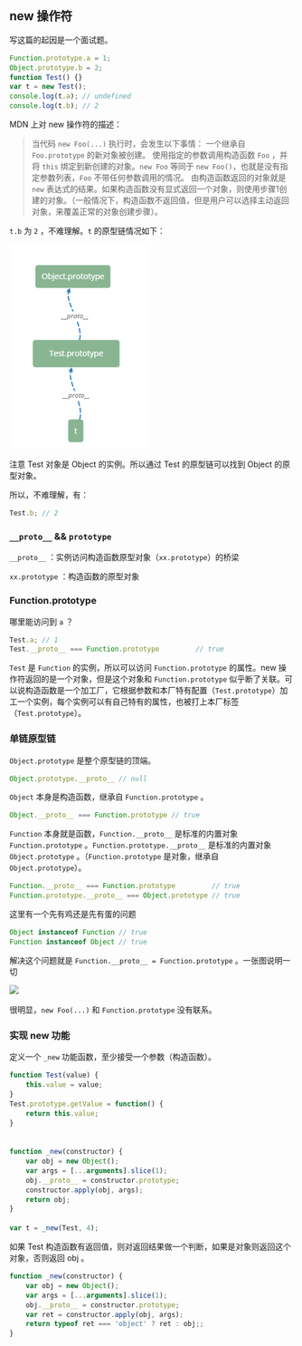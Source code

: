 ## new 操作符

写这篇的起因是一个面试题。

```javascript
Function.prototype.a = 1;
Object.prototype.b = 2;
function Test() {}
var t = new Test();
console.log(t.a); // undefined
console.log(t.b); // 2
```

MDN 上对 new 操作符的描述：

>当代码 `new Foo(...)` 执行时，会发生以下事情：
一个继承自 `Foo.prototype` 的新对象被创建。
使用指定的参数调用构造函数 `Foo` ，并将 `this` 绑定到新创建的对象。`new Foo` 等同于 `new Foo()`，也就是没有指定参数列表，`Foo` 不带任何参数调用的情况。
由构造函数返回的对象就是 `new` 表达式的结果。如果构造函数没有显式返回一个对象，则使用步骤1创建的对象。（一般情况下，构造函数不返回值，但是用户可以选择主动返回对象，来覆盖正常的对象创建步骤）。

`t.b` 为 `2` ，不难理解。`t` 的原型链情况如下：

![new](./new.png)

注意 Test 对象是 Object 的实例。所以通过 Test 的原型链可以找到 Object 的原型对象。

所以，不难理解，有：

```javascript
Test.b; // 2
```

### `__proto__` && `prototype`

`__proto__` ：实例访问构造函数原型对象（`xx.prototype`）的桥梁

`xx.prototype` ：构造函数的原型对象

### Function.prototype

哪里能访问到 `a` ？

```javascript
Test.a; // 1
Test.__proto__ === Function.prototype         // true
```

`Test` 是 `Function` 的实例，所以可以访问 `Function.prototype` 的属性。new 操作符返回的是一个对象，但是这个对象和 `Function.prototype` 似乎断了关联。可以说构造函数是一个加工厂，它根据参数和本厂特有配置（`Test.prototype`）加工一个实例，每个实例可以有自己特有的属性，也被打上本厂标签（`Test.prototype`）。

### 单链原型链

`Object.prototype` 是整个原型链的顶端。

```javascript
Object.prototype.__proto__ // null
```

`Object` 本身是构造函数，继承自 `Function.prototype` 。

```javascript
Object.__proto__ === Function.prototype // true
```

`Function` 本身就是函数，`Function.__proto__` 是标准的内置对象 `Function.prototype` 。`Function.prototype.__proto__` 是标准的内置对象 `Object.prototype` 。（`Function.prototype` 是对象，继承自 `Object.prototype`）。

```javascript
Function.__proto__ === Function.prototype         // true
Function.prototype.__proto__ === Object.prototype // true
```

这里有一个先有鸡还是先有蛋的问题

```javascript
Object instanceof Function // true
Function instanceof Object // true
```

解决这个问题就是 `Function.__proto__ = Function.prototype` 。一张图说明一切

![](http://www.mollypages.org/tutorials/jsobj.jpg)

很明显，`new Foo(...)` 和 `Function.prototype` 没有联系。

### 实现 new 功能

定义一个 `_new` 功能函数，至少接受一个参数（构造函数）。

```javascript
function Test(value) {
    this.value = value;
}
Test.prototype.getValue = function() {
    return this.value;
}


function _new(constructor) {
    var obj = new Object();
    var args = [...arguments].slice(1);
    obj.__proto__ = constructor.prototype;
    constructor.apply(obj, args);
    return obj;
}

var t = _new(Test, 4);
```

如果 Test 构造函数有返回值，则对返回结果做一个判断，如果是对象则返回这个对象，否则返回 obj 。

```javascript
function _new(constructor) {
    var obj = new Object();
    var args = [...arguments].slice(1);
    obj.__proto__ = constructor.prototype;
    var ret = constructor.apply(obj, args);
    return typeof ret === 'object' ? ret : obj;;
}
```

